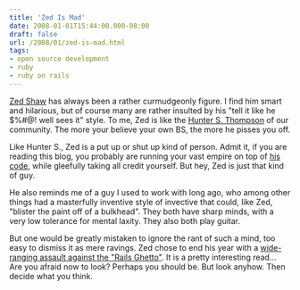 ```yaml
---
title: 'Zed Is Mad'
date: 2008-01-01T15:44:00.000-08:00
draft: false
url: /2008/01/zed-is-mad.html
tags: 
- open source development
- ruby
- ruby on rails
---
```


[Zed Shaw](http://www.zedshaw.com) has always been a rather curmudgeonly figure. I find him smart and hilarious, but of course many are rather insulted by his "tell it like he $%#@! well sees it" style. To me, Zed is like the [Hunter S. Thompson](http://en.wikipedia.org/wiki/Hunter_S._Thompson) of our community. The more your believe your own BS, the more he pisses you off.  
  
Like Hunter S., Zed is a put up or shut up kind of person. Admit it, if you are reading this blog, you probably are running your vast empire on top of [his code](http://mongrel.rubyforge.org/), while gleefully taking all credit yourself. But hey, Zed is just that kind of guy.  
  
He also reminds me of a guy I used to work with long ago, who among other things had a masterfully inventive style of invective that could, like Zed, "blister the paint off of a bulkhead". They both have sharp minds, with a very low tolerance for mental laxity. They also both play guitar.  
  
But one would be greatly mistaken to ignore the rant of such a mind, too easy to dismiss it as mere ravings. Zed chose to end his year with a [wide-ranging assault against the "Rails Ghetto"](http://www.zedshaw.com/rants/rails_is_a_ghetto.html). It is a pretty interesting read... Are you afraid now to look? Perhaps you should be. But look anyhow. Then decide what you think.